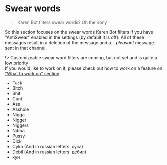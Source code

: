 # Swear words

> Karen Bot filters swear words? Oh the irony

So this section focuses on the swear words Karen Bot filters if you have "AntiSwear" enabled in the settings (by default it is off). All of these messages result in a deletion of the message and a... *pleasant* message sent in that channel.

!> Customizeable swear word filters are coming, but not yet and is quite a low priority<br>
If you would like to work on it, please check out how to work on a feature on ["What to work on" section](../development/whatToWorkOn.md)

* Fuck
* Bitch
* Shit
* Cunt
* Ass
* Asshole
* Nigga
* Nigger
* Niggers
* Nibba
* Pussy
* Dick
* Cyka (And in russian letters: сука)
* Debil (And in russian letters: дебил)
* хуи
